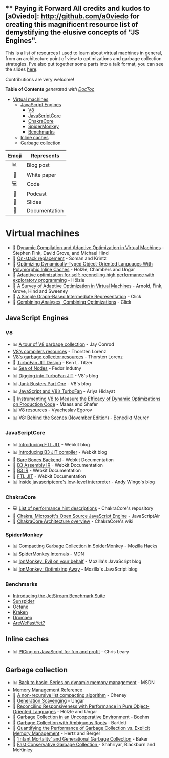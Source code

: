 ** Paying it Forward
All credits and kudos to [a0viedo]: http://github.com/a0viedo for creating this magnificent resource list of demystifying the elusive concepts of "JS Engines".
---

This is a list of resources I used to learn about virtual machines in general, from an architecture point of view to optimizations and garbage collection strategies. I've also put together some parts into a talk format, you can see the slides [here][slides].

Contributions are very welcome!

<!-- START doctoc generated TOC please keep comment here to allow auto update -->
<!-- DON'T EDIT THIS SECTION, INSTEAD RE-RUN doctoc TO UPDATE -->
**Table of Contents**  *generated with [DocToc](https://github.com/thlorenz/doctoc)*

- [Virtual machines](#virtual-machines)
  - [JavaScript Engines](#javascript-engines)
    - [V8](#v8)
    - [JavaScriptCore](#javascriptcore)
    - [ChakraCore](#chakracore)
    - [SpiderMonkey](#spidermonkey)
    - [Benchmarks](#benchmarks)
  - [Inline caches](#inline-caches)
  - [Garbage collection](#garbage-collection)

<!-- END doctoc generated TOC please keep comment here to allow auto update -->

Emoji | Represents 
:---: | --- 
:bar_chart: | Blog post
:page_facing_up: | White paper
:computer: | Code
:microphone: | Podcast
:movie_camera: | Slides
:pencil: | Documentation

# Virtual machines

- :movie_camera: [Dynamic Compilation and Adaptive Optimization in Virtual Machines][dynamic-compilation-and-adaptive-optimization] - Stephen Fink, David Grove, and Michael Hind
- :page_facing_up: [On-stack replacement][osr] - Soman and Krintz
- :page_facing_up: [Optimizing Dynamically-Typed Object-Oriented Languages With Polymorphic Inline Caches][optimizing-dynamic-languages] - Hölzle, Chambers and Ungar
- :page_facing_up: [Adaptive optimization for self: reconciling high performance with exploratory programming][optimization-for-self]  - Hölzle
- :page_facing_up: [A Survey of Adaptive Optimization in Virtual Machines][survey-vm] - Arnold, Fink, Grove, Hind and Sweeney
- :page_facing_up: [A Simple Graph-Based Intermediate Representation][graph-based-ir] - Click
- :page_facing_up: [Combining Analyses, Combining Optimizations][combining-analyses-combining-optimizations] - Click

## JavaScript Engines
### V8
- :bar_chart: [A tour of V8 garbage collection][a-tour-of-V8-gc] - Jay Conrod
- [V8's compilers resources][v8-jits-resources] - Thorsten Lorenz
- [V8's garbage collector resources][v8-gc-resources] - Thorsten Lorenz
- :movie_camera: [TurboFan JIT Design][v8-turbofan-jit-design] - Ben L. Titzer
- :bar_chart: [Sea of Nodes][sea-of-nodes] - Fedor Indutny
- :bar_chart: [Digging into TurboFan JIT][digging-into-turbofan-jit] - V8's blog
- :bar_chart: [Jank Busters Part One][jank-busters-1] - V8's blog
- :bar_chart: [JavaScript and V8’s TurboFan][js-and-v8-turbofan] - Ariya Hidayat
- :page_facing_up: [Instrumenting V8 to Measure the Efficacy of Dynamic Optimizations on Production Code][instrumenting-v8] - Maass and Shafer
- :bar_chart: [V8 resources][v8-resources] - Vyacheslav Egorov
- :bar_chart: [V8: Behind the Scenes (November Edition)][v8-behind-the-scenes-november-edition] - Benedikt Meurer

### JavaScriptCore
- :bar_chart: [Introducing FTL JIT][introducing-ftl-jit] - Webkit blog
- :bar_chart: [Introducing B3 JIT compiler][introducing-b3-jit] - Webkit blog
- :pencil: [Bare Bones Backend][b3-docs] - Webkit Documentation
- :pencil: [B3 Assembly IR][b3-assembly-ir-docs] - Webkit Documentation
- :pencil: [B3 IR][b3-ir-docs] - Webkit Documentation
- :pencil: [FTL JIT][ftl-docs] - Webkit Documentation
- :bar_chart: [Inside javascriptcore's low-level interpreter][jsc-low-level-interpreter] - Andy Wingo's blog

### ChakraCore

- :computer: [List of performance hint descriptions][chakracore-perf-hints] - ChakraCore's repository
- :microphone: [Chakra, Microsoft's Open Source JavaScript Engine][javascript-air-chakracore] - JavaScriptAir
- :pencil: [ChakraCore Architecture overview][chakracore-arquitecture-overview] - ChakraCore's wiki

### SpiderMonkey
- :bar_chart: [Compacting Garbage Collection in SpiderMonkey][compacting-gc-in-spidermonkey] - Mozilla Hacks
- :bar_chart: [SpiderMonkey Internals][spidermonkey-internals] - MDN
- :bar_chart: [IonMonkey: Evil on your behalf][ionmonkey-evil-on-your-behalf] - Mozilla's JavaScript blog
- :bar_chart: [IonMonkey: Optimizing Away][ionmonkey-optimizing-away] - Mozilla's JavaScript blog


### Benchmarks
- [Introducing the JetStream Benchmark Suite][jetstream]
- [Sunspider][sunspider]
- [Octane][octane]
- [Kraken][kraken]
- [Dromaeo][dromaeo]
- [AreWeFastYet?][AWFY]

## Inline caches

- :bar_chart: [PICing on JavaScript for fun and profit][picing] - Chris Leary

## Garbage collection

- :bar_chart: [Back to basic: Series on dynamic memory management][dynamic-mem-mgmt] - MSDN
- [Memory Management Reference][memory-management-reference]
- :page_facing_up: [A non-recursive list compacting algorithm][a-nonrecursive-list-compacting-algorithm] - Cheney
- :page_facing_up: [Generation Scavenging][generation-scavenging] - Ungar
- :page_facing_up: [Reconciling Responsiveness with Performance in Pure Object-Oriented Languages][perf-oo-languages] - Hölzle and Ungar
- :page_facing_up: [Garbage Collection in an Uncooperative Environment][GC-in-an-uncooperative-env] - Boehm
- :page_facing_up: [Garbage Collection with Ambiguous Roots][GC-with-ambiguous-roots] - Bartlett
- :page_facing_up: [Quantifying the Performance of Garbage Collection vs. Explicit Memory Management][gc-perf-vs-explicity-mem] - Hertz and Berger
- :page_facing_up: ['Infant Mortality' and Generational Garbage Collection][infant-mortality-and-gc] - Baker
- :page_facing_up: [Fast Conservative Garbage Collection ][fast-conservative-gc] - Shahriyar, Blackburn and McKinley




[picing]: http://blog.cdleary.com/2010/09/picing-on-javascript-for-fun-and-profit
[chakracore-perf-hints]:https://github.com/Microsoft/ChakraCore/blob/master/lib/Runtime/Base/PerfHintDescriptions.h
[GC-in-an-uncooperative-env]: http://www.hboehm.info/spe_gc_paper/preprint.pdf
[GC-with-ambiguous-roots]: http://www.hpl.hp.com/techreports/Compaq-DEC/WRL-88-2.pdf
[gc-perf-vs-explicity-mem]: http://people.cs.umass.edu/~emery/pubs/gcvsmalloc.pdf
[dynamic-mem-mgmt]: https://blogs.msdn.microsoft.com/abhinaba/2009/01/25/back-to-basic-series-on-dynamic-memory-management/
[memory-management-reference]: http://www.memorymanagement.org/
[survey-vm]: https://www.complang.tuwien.ac.at/andi/vm-survey.pdf
[infant-mortality-and-gc]: http://home.pipeline.com/~hbaker1/YoungGen.html
[a-tour-of-V8-gc]: http://jayconrod.com/posts/55/a-tour-of-v8-garbage-collection
[a-nonrecursive-list-compacting-algorithm]: https://people.cs.umass.edu/~emery/classes/cmpsci691s-fall2004/papers/p677-cheney.pdf
[generation-scavenging]: https://people.cs.umass.edu/~emery/classes/cmpsci691s-fall2004/papers/p157-ungar.pdf
[perf-oo-languages]: https://www.cs.ucsb.edu/~urs/oocsb/papers/toplas96.pdf
[introducing-ftl-jit]: https://webkit.org/blog/3362/introducing-the-webkit-ftl-jit/
[introducing-b3-jit]: https://webkit.org/blog/5852/introducing-the-b3-jit-compiler/
[dynamic-compilation-and-adaptive-optimization]: https://www.research.ibm.com/people/d/dgrove/papers/pldi04-tutorial.pdf

[compacting-gc-in-spidermonkey]: https://hacks.mozilla.org/2015/07/compacting-garbage-collection-in-spidermonkey/
[javascript-air-chakracore]: https://javascriptair.com/episodes/2016-01-27/
[chakracore-arquitecture-overview]: https://github.com/Microsoft/ChakraCore/wiki/Architecture-Overview
[spidermonkey-internals]: https://developer.mozilla.org/en-US/docs/Mozilla/Projects/SpiderMonkey/Internals
[v8-gc-resources]: https://github.com/thlorenz/v8-perf/blob/master/gc.md
[instrumenting-v8]: https://www.cs.cmu.edu/~mmaass/pdfs/CMU-ISR-13-103.pdf
[fast-conservative-gc]: https://www.microsoft.com/en-us/research/wp-content/uploads/2016/02/conservative-gc-oopsla-2014.pdf
[graph-based-ir]: http://www.oracle.com/technetwork/java/javase/tech/c2-ir95-150110.pdf
[combining-analyses-combining-optimizations]: https://www.researchgate.net/publication/2394127_Combining_Analyses_Combining_Optimizations
[v8-turbofan-jit-design]: https://docs.google.com/presentation/d/1sOEF4MlF7LeO7uq-uThJSulJlTh--wgLeaVibsbb3tc/edit?usp=sharing
[sea-of-nodes]: http://darksi.de/d.sea-of-nodes
[digging-into-turbofan-jit]: https://v8project.blogspot.com.ar/2015/07/digging-into-turbofan-jit.html
[jank-busters-1]: https://v8project.blogspot.com.ar/2015/10/jank-busters-part-one.html
[js-and-v8-turbofan]: https://ariya.io/2014/08/javascript-and-v8-turbofan
[jetstream]: https://webkit.org/blog/3418/introducing-the-jetstream-benchmark-suite/
[conservative-gc-algorithm-overview]: http://www.hboehm.info/gc/gcdescr.html
[dromaeo]: http://dromaeo.com
[kraken]: http://krakenbenchmark.mozilla.org
[octane]: https://developers.google.com/octane/
[sunspider]: https://webkit.org/perf/sunspider/sunspider.html
[osr]: https://www.cs.ucsb.edu/~ckrintz/papers/osr.pdf
[ignition-talk]: https://www.youtube.com/watch?v=r5OWCtuKiAk

[optimizing-dynamic-languages]: http://hoelzle.org/publications/ecoop91.pdf
[optimization-for-self]: http://hoelzle.org/publications/urs-thesis.pdf

[v8-jits-resources]: https://github.com/thlorenz/v8-perf/blob/master/compiler.md
[AWFY]: https://arewefastyet.com/
[slides]: https://slides.com/a0viedo/demystifying-js-engines

[v8-resources]: http://mrale.ph/v8/resources.html


[ftl-docs]: http://trac.webkit.org/wiki/FTLJIT
[jsc-docs]: http://trac.webkit.org/wiki/JavaScriptCore
[b3-docs]: https://webkit.org/docs/b3/
[b3-assembly-ir-docs]: https://webkit.org/docs/b3/assembly-intermediate-representation.html
[b3-ir-docs]: https://webkit.org/docs/b3/intermediate-representation.html
[jsc-low-level-interpreter]: https://wingolog.org/archives/2012/06/27/inside-javascriptcores-low-level-interpreter
[ionmonkey-optimizing-away]: https://blog.mozilla.org/javascript/2014/07/15/ionmonkey-optimizing-away/
[ionmonkey-evil-on-your-behalf]: https://blog.mozilla.org/javascript/2016/07/05/ionmonkey-evil-on-your-behalf/
[v8-behind-the-scenes-november-edition]: http://benediktmeurer.de/2016/11/25/v8-behind-the-scenes-november-edition/
